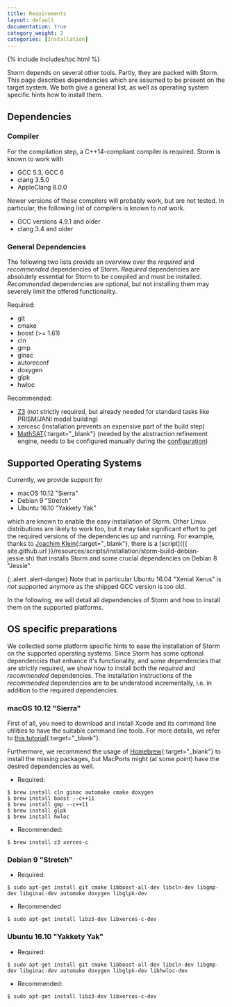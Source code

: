 ```yaml
---
title: Requirements
layout: default
documentation: true
category_weight: 2
categories: [Installation]
---
```


{% include includes/toc.html %}


Storm depends on several other tools. Partly, they are packed with Storm. This page describes dependencies which are assumed to be present on the target system.
We both give a general list, as well as operating system specific hints how to install them.

## Dependencies

### Compiler

For the compilation step, a C++14-compliant compiler is required. Storm is known to work with

- GCC 5.3, GCC 6
- clang 3.5.0
- AppleClang 8.0.0

Newer versions of these compilers will probably work, but are not tested. In particular, the following list of compilers is known to *not* work.

- GCC versions 4.9.1 and older
- clang 3.4 and older

### General Dependencies

The following two lists provide an overview over the *required* and *recommended* dependencies of Storm. *Required* dependencies are absolutely essential for Storm to be compiled and must be installed. *Recommended* dependencies are optional, but not installing them may severely limit the offered functionality.

Required:
- git
- cmake
- boost (>= 1.61)
- cln
- gmp
- ginac
- autoreconf
- doxygen
- glpk
- hwloc

Recommended:
- [Z3](https://github.com/Z3Prover/z3) (not strictly required, but already needed for standard tasks like PRISM/JANI model building)
- xercesc (installation prevents an expensive part of the build step)
- [MathSAT](http://mathsat.fbk.eu/){:target="_blank"} (needed by the abstraction refinement engine, needs to be configured manually during the [configuration](manual-configuration.html#mathsat))


## Supported Operating Systems

Currently, we provide support for

- <i class="fa fa-apple" aria-hidden="true"></i> macOS 10.12 "Sierra"
- <i class="icon-debian"></i> Debian 9 "Stretch"
- <i class="icon-ubuntu"></i> Ubuntu 16.10 "Yakkety Yak"

which are known to enable the easy installation of Storm. Other Linux distributions are likely to work too, but it may take significant effort to get the required versions of the dependencies up and running. For example, thanks to [Joachim Klein](http://www.inf.tu-dresden.de/index.php?node_id=1473){:target="_blank"}, there is a [script]({{ site.github.url }}/resources/scripts/installation/storm-build-debian-jessie.sh) that installs Storm and some crucial dependencies on Debian 8 "Jessie".

{:.alert .alert-danger}
Note that in particular <i class="icon-ubuntu"></i>Ubuntu 16.04 "Xenial Xerus" is *not* supported anymore as the shipped GCC version is too old.

In the following, we will detail all dependencies of Storm and how to install them on the supported platforms.

## OS specific preparations

We collected some platform specific hints to ease the installation of Storm on the supported operating systems. Since Storm has some optional dependencies that enhance it's functionality, and some dependencies that are strictly required, we show how to install both the *required* and *recommended* dependencies. The installation instructions of the *recommended* dependencies are to be understood incrementally, i.e. in addition to the required dependencies.

### <i class="fa fa-apple" aria-hidden="true"></i> macOS 10.12 "Sierra"

First of all, you need to download and install Xcode and its command line utilities to have the suitable command line tools. For more details, we refer to [this tutorial](https://www.moncefbelyamani.com/how-to-install-xcode-homebrew-git-rvm-ruby-on-mac/){:target="_blank"}.

Furthermore, we recommend the usage of [Homebrew](https://brew.sh){:target="_blank"} to install the missing packages, but MacPorts might (at some point) have the desired dependencies as well.

- Required:
``` console
$ brew install cln ginac automake cmake doxygen
$ brew install boost --c++11
$ brew install gmp --c++11
$ brew install glpk
$ brew install hwloc
```

- Recommended:
``` console
$ brew install z3 xerces-c
```

### <i class="icon-debian"></i> Debian 9 "Stretch"

- Required:
``` console
$ sudo apt-get install git cmake libboost-all-dev libcln-dev libgmp-dev libginac-dev automake doxygen libglpk-dev
```

- Recommended
``` console
$ sudo apt-get install libz3-dev libxerces-c-dev
```

### <i class="icon-ubuntu"></i> Ubuntu 16.10 "Yakkety Yak"

- Required:
``` console
$ sudo apt-get install git cmake libboost-all-dev libcln-dev libgmp-dev libginac-dev automake doxygen libglpk-dev libhwloc-dev
```

- Recommended:
``` console
$ sudo apt-get install libz3-dev libxerces-c-dev
```
